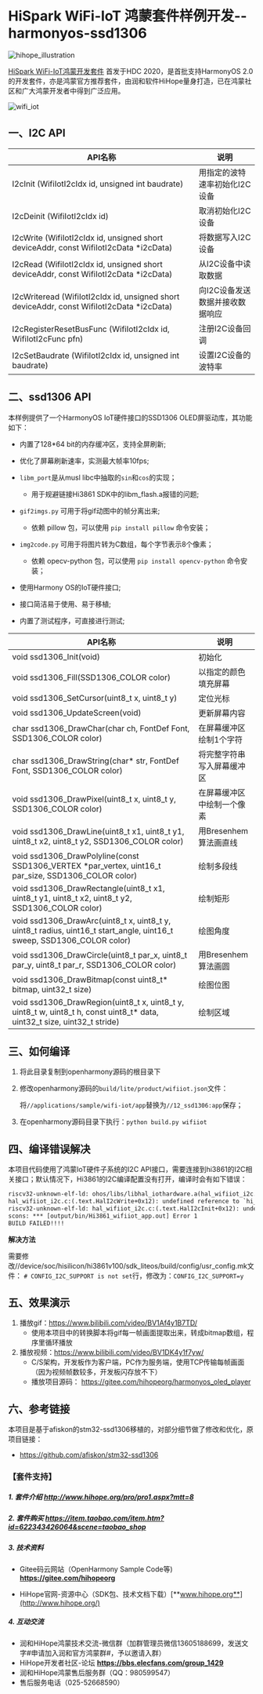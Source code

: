 # HiSpark WiFi-IoT 鸿蒙套件样例开发--harmonyos-ssd1306

![hihope_illustration](https://gitee.com/hihopeorg/hispark-hm-pegasus/raw/master/docs/figures/hihope_illustration.png)

[HiSpark WiFi-IoT鸿蒙开发套件](https://item.taobao.com/item.htm?spm=a1z10.1-c-s.w5003-23341819265.1.bf644a82Da9PZK&id=622343426064&scene=taobao_shop) 首发于HDC 2020，是首批支持HarmonyOS 2.0的开发套件，亦是鸿蒙官方推荐套件，由润和软件HiHope量身打造，已在鸿蒙社区和广大鸿蒙开发者中得到广泛应用。

![wifi_iot](https://gitee.com/hihopeorg/hispark-hm-pegasus/raw/master/docs/figures/wifi_iot.png)



## 一、I2C API

| API名称                                                      | 说明                            |
| ------------------------------------------------------------ | ------------------------------- |
| I2cInit (WifiIotI2cIdx id, unsigned int baudrate)            | 用指定的波特速率初始化I2C设备   |
| I2cDeinit (WifiIotI2cIdx id)                                 | 取消初始化I2C设备               |
| I2cWrite (WifiIotI2cIdx id, unsigned short deviceAddr, const WifiIotI2cData *i2cData) | 将数据写入I2C设备               |
| I2cRead (WifiIotI2cIdx id, unsigned short deviceAddr, const WifiIotI2cData *i2cData) | 从I2C设备中读取数据             |
| I2cWriteread (WifiIotI2cIdx id, unsigned short deviceAddr, const WifiIotI2cData *i2cData) | 向I2C设备发送数据并接收数据响应 |
| I2cRegisterResetBusFunc (WifiIotI2cIdx id, WifiIotI2cFunc pfn) | 注册I2C设备回调                 |
| I2cSetBaudrate (WifiIotI2cIdx id, unsigned int baudrate)     | 设置I2C设备的波特率             |

## 二、ssd1306 API

本样例提供了一个HarmonyOS IoT硬件接口的SSD1306 OLED屏驱动库，其功能如下：

* 内置了128*64 bit的内存缓冲区，支持全屏刷新;
* 优化了屏幕刷新速率，实测最大帧率10fps;
* `libm_port`是从musl libc中抽取的`sin`和`cos`的实现；
  * 用于规避链接Hi3861 SDK中的libm_flash.a报错的问题;
* `gif2imgs.py` 可用于将gif动图中的帧分离出来;
  * 依赖 pillow 包，可以使用 `pip install pillow` 命令安装；
* `img2code.py` 可用于将图片转为C数组，每个字节表示8个像素；
  * 依赖 opecv-python 包，可以使用 `pip install opencv-python` 命令安装；

* 使用Harmony OS的IoT硬件接口;
* 接口简洁易于使用、易于移植;
* 内置了测试程序，可直接进行测试;

| API名称                                                      | 说明                       |
| ------------------------------------------------------------ | -------------------------- |
| void ssd1306_Init(void)                                      | 初始化                     |
| void ssd1306_Fill(SSD1306_COLOR color)                       | 以指定的颜色填充屏幕       |
| void ssd1306_SetCursor(uint8_t x, uint8_t y)                 | 定位光标                   |
| void ssd1306_UpdateScreen(void)                              | 更新屏幕内容               |
| char ssd1306_DrawChar(char ch, FontDef Font, SSD1306_COLOR color) | 在屏幕缓冲区绘制1个字符    |
| char ssd1306_DrawString(char* str, FontDef Font, SSD1306_COLOR color) | 将完整字符串写入屏幕缓冲区 |
| void ssd1306_DrawPixel(uint8_t x, uint8_t y, SSD1306_COLOR color) | 在屏幕缓冲区中绘制一个像素 |
| void ssd1306_DrawLine(uint8_t x1, uint8_t y1, uint8_t x2, uint8_t y2, SSD1306_COLOR color) | 用Bresenhem算法画直线      |
| void ssd1306_DrawPolyline(const SSD1306_VERTEX *par_vertex, uint16_t par_size, SSD1306_COLOR color) | 绘制多段线                 |
| void ssd1306_DrawRectangle(uint8_t x1, uint8_t y1, uint8_t x2, uint8_t y2, SSD1306_COLOR color) | 绘制矩形                   |
| void ssd1306_DrawArc(uint8_t x, uint8_t y, uint8_t radius, uint16_t start_angle, uint16_t sweep, SSD1306_COLOR color) | 绘图角度                   |
| void ssd1306_DrawCircle(uint8_t par_x, uint8_t par_y, uint8_t par_r, SSD1306_COLOR color) | 用Bresenhem算法画圆        |
| void ssd1306_DrawBitmap(const uint8_t* bitmap, uint32_t size) | 绘图位图                   |
| void ssd1306_DrawRegion(uint8_t x, uint8_t y, uint8_t w, uint8_t h, const uint8_t* data, uint32_t size, uint32_t stride) | 绘制区域                   |

## 三、如何编译

1. 将此目录复制到openharmony源码的根目录下

2. 修改openharmony源码的`build/lite/product/wifiiot.json`文件：

   将`//applications/sample/wifi-iot/app`替换为`//12_ssd1306:app`保存；

3. 在openharmony源码目录下执行：`python build.py wifiiot`


## 四、编译错误解决

本项目代码使用了鸿蒙IoT硬件子系统的I2C API接口，需要连接到hi3861的I2C相关接口；默认情况下，Hi3861的I2C编译配置没有打开，编译时会有如下错误：

```txt
riscv32-unknown-elf-ld: ohos/libs/libhal_iothardware.a(hal_wifiiot_i2c.o): in function `.L0 ':
hal_wifiiot_i2c.c:(.text.HalI2cWrite+0x12): undefined reference to `hi_i2c_write'
riscv32-unknown-elf-ld: hal_wifiiot_i2c.c:(.text.HalI2cInit+0x12): undefined reference to `hi_i2c_init'
scons: *** [output/bin/Hi3861_wifiiot_app.out] Error 1
BUILD FAILED!!!!
```

**解决方法**

需要修改//device/soc/hisilicon/hi3861v100/sdk_liteos/build/config/usr_config.mk文件：
`# CONFIG_I2C_SUPPORT is not set`行，修改为：`CONFIG_I2C_SUPPORT=y`

## 五、效果演示

1. 播放gif：https://www.bilibili.com/video/BV1Af4y1B7TD/
    * 使用本项目中的转换脚本将gif每一帧画面提取出来，转成bitmap数组，程序里循环播放
2. 播放视频：https://www.bilibili.com/video/BV1DK4y1f7yw/
    * C/S架构，开发板作为客户端，PC作为服务端，使用TCP传输每帧画面（因为视频帧数较多，开发板闪存放不下）
    * 播放项目源码： https://gitee.com/hihopeorg/harmonyos_oled_player

## 六、参考链接

本项目是基于afiskon的stm32-ssd1306移植的，对部分细节做了修改和优化，原项目链接：

* https://github.com/afiskon/stm32-ssd1306



### 【套件支持】

##### 1. 套件介绍  http://www.hihope.org/pro/pro1.aspx?mtt=8

##### 2. 套件购买  https://item.taobao.com/item.htm?id=622343426064&scene=taobao_shop

##### 3. 技术资料

- Gitee码云网站（OpenHarmony Sample Code等) **https://gitee.com/hihopeorg**

- HiHope官网-资源中心（SDK包、技术文档下载）[**www.hihope.org**](http://www.hihope.org/)

##### 4. 互动交流

- 润和HiHope鸿蒙技术交流-微信群（加群管理员微信13605188699，发送文字#申请加入润和官方鸿蒙群#，予以邀请入群）
- HiHope开发者社区-论坛 **https://bbs.elecfans.com/group_1429**
- 润和HiHope鸿蒙售后服务群（QQ：980599547）
- 售后服务电话（025-52668590）